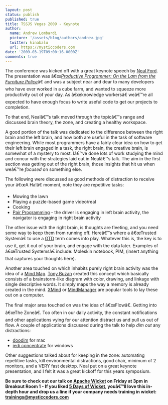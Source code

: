 ```yaml
---
layout: post
status: publish
published: true
title: TSSJS Vegas 2009 - Keynote
author:
  name: Andrew Lombardi
  picture: '/assets/blog/authors/andrew.jpg'
  twitter: kinabalu
  url: https://mysticcoders.com
date: '2009-03-19T09:00:16.0000Z'
comments: true
---
```

The conference was kicked off with a great keynote speech by <a href="http://www.nealford.com/" title="Neal Ford" target="_blank">Neal Ford</a>. The presentation was â€œ<em><a href="http://javasymposium.techtarget.com/html/sessions.html#NFordKeynote" target="_blank">Productive Programmer: On the Lam from the Furniture Police</a></em>â€ and was a subject near and dear to many developers who have ever worked in a cube farm, and wanted to squeeze more productivity out of your day. As â€œknowledge workersâ€ weâ€™re all expected to have enough focus to write useful code to get our projects to completion.

To that end, Nealâ€™s talk moved through the topicâ€™s range and discussed brain theory, the zone, and creating a healthy workspace.

A good portion of the talk was dedicated to the difference between the right brain and the left brain, and how both are useful in the task of software engineering. While most programmers have a fairly clear idea on how to get their left brain engaged in a task, the right brain, the creative brain, is somewhat of a mystery to most. Iâ€™ve done lots of work studying the mind and concur with the strategies laid out in Nealâ€™s talk. The aim in the first section was getting out of the right brain, those insights that hit us when weâ€™re *focused* on something else.

The following were discussed as good methods of distraction to receive your â€œA Ha!â€ moment, note they are repetitive tasks:

<ul>
<li><strong><span style="font-weight: normal;">Mowing the lawn</span></strong></li>
<li><strong><span style="font-weight: normal;">Playing a puzzle-based game video/real</span></strong></li>
<li><strong><span style="font-weight: normal;">Cooking</span></strong></li>
<li><strong><span style="font-weight: normal;"><a href="http://en.wikipedia.org/wiki/Pair_programming" title="Pair Programming" target="_blank">Pair Programming</a> - the driver is engaging in left brain activity, the navigator is engaging in right brain activity</span></strong></li>
</ul>
<strong><span style="font-weight: normal;">The other issue with the right brain, is thoughts are fleeting, and you need some way to keep them from running off. Hereâ€™s where a â€œTrusted Systemâ€ to use a <a href="http://en.wikipedia.org/wiki/Getting_Things_Done" title="Getting Things Done" target="_blank">GTD</a> term comes into play. Whatever this is, the key is to use it, get it out of your brain, and engage with the data later. Examples of â€œTrusted Systemsâ€ include: Moleskin notebook, PIM, (insert anything that captures your thoughts here).</span></strong>

<strong><span style="font-weight: normal;">Another area touched on which inhabits purely right brain activity was the idea of a <a href="http://en.wikipedia.org/wiki/Mind_map" title="Mindmap" target="_blank">Mind Map</a>. <a href="http://en.wikipedia.org/wiki/Tony_Buzan" title="Tony Buzan" target="_blank">Tony Buzan</a> created this concept which basically consists of a brainstorm-like diagram with color, drawing, and linkage with single descriptive words. It simply maps the way a memory is already created in the mind. <a href="http://www.xmind.net/" title="XMind" target="_blank">XMind</a> or <a href="http://www.mindjet.com/" title="Mindmanager" target="_blank">MindManager</a> are popular tools to lay these out on a computer.</span></strong>

<strong><span style="font-weight: normal;">The final major area touched on was the idea of â€œFlowâ€. Getting into â€œThe Zoneâ€. Too often in our daily activity, the constant notifications and other applications vying for our attention distract us and pull us out of flow. A couple of applications discussed during the talk to help *dim out* any distractions:</span></strong>

<ul>
<li><strong><span style="font-weight: normal;"><a href="http://www.lachoseinteractive.net/en/products/doodim/" rel="nofollow" title="doodim for mac" target="_blank">doodim</a> for mac</span></strong></li>
<li><strong><span style="font-weight: normal;"><a href="http://www.anappaday.com/downloads/2006/09/day-10-jedi-concentrate.html" rel="nofollow" title="jedi concentrate" target="_blank">jedi concentrate</a> for windows</span></strong></li>
</ul>
Other suggestions talked about for keeping in the zone: automating repetitive tasks, kill environmental distractions, good chair, minimum of 2 monitors, and a VERY fast desktop. Neal put on a great keynote presentation, and I felt it was a great kickoff for this years symposium.

<strong>Be sure to check out our talk on <a href="http://wicket.apache.org" title="Apache Wicket" target="_blank">Apache Wicket</a> on Friday at 3pm in Breakout Room 1 - If you liked <a href="http://www.mysticcoders.com/blog/2009/03/09/5-days-of-wicket/" title="5 Days of Wicket" target="_top">5 Days of Wicket</a>, youâ€™ll love this in-depth hour and drop us a line if your company needs training in wicket: <a href="mailto:trainings@mysticcoders.com">trainings@mysticcoders.com</a></strong>

